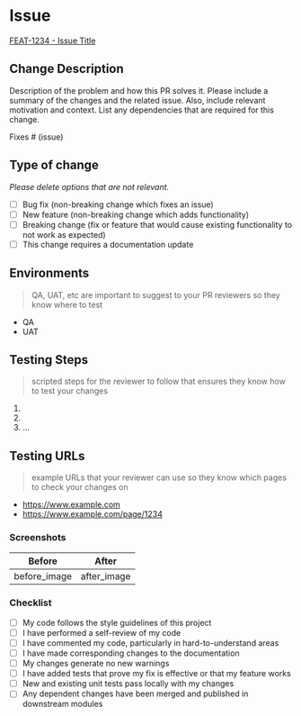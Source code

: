 # Issue

[FEAT-1234 - Issue Title](https://tracker.example.com/browse/1234)

## Change Description

Description of the problem and how this PR solves it. Please include a summary of the changes and the related issue. Also, include relevant motivation and context. List any dependencies that are required for this change.

Fixes # (issue)

## Type of change

_Please delete options that are not relevant._

- [ ] Bug fix (non-breaking change which fixes an issue)
- [ ] New feature (non-breaking change which adds functionality)
- [ ] Breaking change (fix or feature that would cause existing functionality to not work as expected)
- [ ] This change requires a documentation update

## Environments

> QA, UAT, etc are important to suggest to your PR reviewers so they know where to test

- QA
- UAT

## Testing Steps

> scripted steps for the reviewer to follow that ensures they know how to test your changes

1.
2.
3. ...

## Testing URLs

> example URLs that your reviewer can use so they know which pages to check your changes on

- <https://www.example.com>
- <https://www.example.com/page/1234>

### Screenshots

| Before       | After       |
| ------------ | ----------- |
| before_image | after_image |

### Checklist

- [ ] My code follows the style guidelines of this project
- [ ] I have performed a self-review of my code
- [ ] I have commented my code, particularly in hard-to-understand areas
- [ ] I have made corresponding changes to the documentation
- [ ] My changes generate no new warnings
- [ ] I have added tests that prove my fix is effective or that my feature works
- [ ] New and existing unit tests pass locally with my changes
- [ ] Any dependent changes have been merged and published in downstream modules
